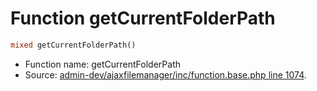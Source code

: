 Function getCurrentFolderPath
===========================





```php
mixed getCurrentFolderPath()
```

* Function name: getCurrentFolderPath
* Source: [admin-dev/ajaxfilemanager/inc/function.base.php line 1074](https://github.com/PrestaShop/PrestaShop/blob/1.5.0.5/admin-dev/ajaxfilemanager/inc/function.base.php#L1074).

